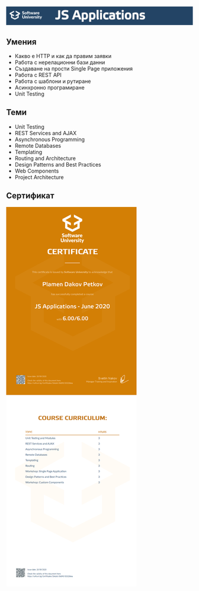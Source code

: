 ![JS-Applications](https://github.com/PPetkov2000/JS-Applications/blob/master/JSApplications.jpg)

## Умения

- Какво е HTTP и как да правим заявки
- Работа с нерелационни бази данни
- Създаване на прости Single Page приложения
- Работа с REST API
- Работа с шаблони и рутиране
- Асинхронно програмиране
- Unit Testing

## Теми

- Unit Testing
- REST Services and AJAX
- Asynchronous Programming
- Remote Databases
- Templating
- Routing and Architecture
- Design Patterns and Best Practices
- Web Components
- Project Architecture

## Сертификат

![alt text](https://github.com/PPetkov2000/JS-Applications/blob/master/JS%20Applications%20-%20June%202020%20-%20Certificate.jpeg)
